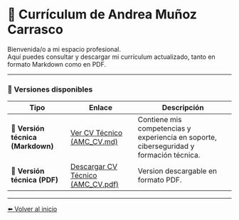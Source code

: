 # 📄 Currículum de Andrea Muñoz Carrasco

Bienvenida/o a mi espacio profesional.  
Aquí puedes consultar y descargar mi currículum actualizado, tanto en formato Markdown como en PDF.

---

###  💼  Versiones disponibles

| Tipo | Enlace | Descripción |
|------|---------|-------------|
| 📄 **Versión técnica (Markdown)** | [Ver CV Técnico (AMC_CV.md)](https://anmunozc.github.io/portafolio/cv/AMC_CV.md) | Contiene mis competencias y experiencia en soporte, ciberseguridad y formación técnica. |
| 📄 **Versión técnica (PDF)** | [Descargar CV Técnico (AMC_CV.pdf)](https://anmunozc.github.io/portafolio/cv/curriculum_2025_amc.pdf) | Version descargable en formato PDF. |

---

[⬅️ Volver al inicio](https://anmunozc.github.io/portafolio/)
